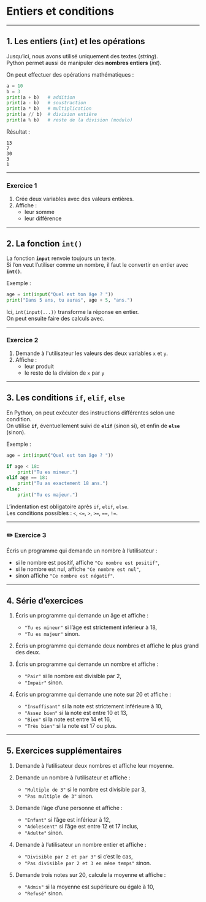 # Entiers et conditions

---

## 1. Les entiers (`int`) et les opérations

Jusqu’ici, nous avons utilisé uniquement des textes (*string*).  
Python permet aussi de manipuler des **nombres entiers** (*int*).  

On peut effectuer des opérations mathématiques :  

```python
a = 10
b = 3
print(a + b)   # addition
print(a - b)   # soustraction
print(a * b)   # multiplication
print(a // b)  # division entière
print(a % b)   # reste de la division (modulo)
```

Résultat :  
```
13
7
30
3
1
```

---

### Exercice 1  
1. Crée deux variables avec des valeurs entières.
2. Affiche :  
   - leur somme
   - leur différence

---

## 2. La fonction `int()`

La fonction **`input`** renvoie toujours un texte.  
Si l’on veut l’utiliser comme un nombre, il faut le convertir en entier avec **`int()`**.  

Exemple :  

```python
age = int(input("Quel est ton âge ? "))
print("Dans 5 ans, tu auras", age + 5, "ans.")
```

Ici, `int(input(...))` transforme la réponse en entier.  
On peut ensuite faire des calculs avec.  

---

### Exercice 2  
1. Demande à l'utilisateur les valeurs des deux variables `x` et `y`.
2. Affiche :
   - leur produit  
   - le reste de la division de `x` par `y`

---

## 3. Les conditions `if`, `elif`, `else`

En Python, on peut exécuter des instructions différentes selon une condition.  
On utilise **`if`**, éventuellement suivi de **`elif`** (sinon si), et enfin de **`else`** (sinon).  

Exemple :  

```python
age = int(input("Quel est ton âge ? "))

if age < 18:
    print("Tu es mineur.")
elif age == 18:
    print("Tu as exactement 18 ans.")
else:
    print("Tu es majeur.")
```

L’indentation est obligatoire après `if`, `elif`, `else`.  
Les conditions possibles : `<`, `<=`, `>`, `>=`, `==`, `!=`.  

---

### ✏️ Exercice 3  
Écris un programme qui demande un nombre à l’utilisateur :  
- si le nombre est positif, affiche `"Ce nombre est positif"`,  
- si le nombre est nul, affiche `"Ce nombre est nul"`,  
- sinon affiche `"Ce nombre est négatif"`.  

---

## 4. Série d’exercices

1. Écris un programme qui demande un âge et affiche :  
   - `"Tu es mineur"` si l’âge est strictement inférieur à 18,  
   - `"Tu es majeur"` sinon.  

2. Écris un programme qui demande deux nombres et affiche le plus grand des deux.  

3. Écris un programme qui demande un nombre et affiche :  
   - `"Pair"` si le nombre est divisible par 2,  
   - `"Impair"` sinon.  

4. Écris un programme qui demande une note sur 20 et affiche :  
   - `"Insuffisant"` si la note est strictement inférieure à 10,  
   - `"Assez bien"` si la note est entre 10 et 13,  
   - `"Bien"` si la note est entre 14 et 16,  
   - `"Très bien"` si la note est 17 ou plus.  

---

## 5. Exercices supplémentaires

1. Demande à l’utilisateur deux nombres et affiche leur moyenne.  

2. Demande un nombre à l’utilisateur et affiche :  
   - `"Multiple de 3"` si le nombre est divisible par 3,  
   - `"Pas multiple de 3"` sinon.  

3. Demande l’âge d’une personne et affiche :  
   - `"Enfant"` si l’âge est inférieur à 12,  
   - `"Adolescent"` si l’âge est entre 12 et 17 inclus,  
   - `"Adulte"` sinon.  

4. Demande à l’utilisateur un nombre entier et affiche :  
   - `"Divisible par 2 et par 3"` si c’est le cas,  
   - `"Pas divisible par 2 et 3 en même temps"` sinon.  

5. Demande trois notes sur 20, calcule la moyenne et affiche :  
   - `"Admis"` si la moyenne est supérieure ou égale à 10,  
   - `"Refusé"` sinon.  